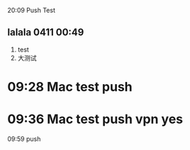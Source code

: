 20:09 Push Test

 ## lalala 0411 00:49
 1. test
 2. 大测试

# 09:28 Mac test push

# 09:36 Mac test push vpn yes

 09:59 push